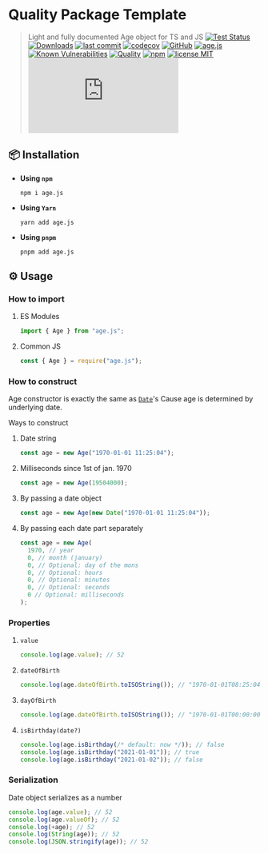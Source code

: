 # Quality Package Template

> Light and fully documented Age object for TS and JS
[![Test Status](https://github.com/AlexXanderGrib/age/actions/workflows/test.yml/badge.svg)](https://github.com/AlexXanderGrib/age)
[![Downloads](https://img.shields.io/npm/dt/age.js.svg)](https://npmjs.com/package/age.js)
[![last commit](https://img.shields.io/github/last-commit/AlexXanderGrib/age.svg)](https://github.com/AlexXanderGrib/age)
[![codecov](https://img.shields.io/codecov/c/github/AlexXanderGrib/age/main.svg)](https://codecov.io/gh/AlexXanderGrib/age)
[![GitHub](https://img.shields.io/github/stars/AlexXanderGrib/age.svg)](https://github.com/AlexXanderGrib/age)
[![age.js](https://snyk.io/advisor/npm-package/age.js/badge.svg)](https://snyk.io/advisor/npm-package/age.js)
[![Known Vulnerabilities](https://snyk.io/test/npm/age.js/badge.svg)](https://snyk.io/test/npm/age.js)
[![Quality](https://img.shields.io/npms-io/quality-score/age.js.svg?label=quality%20%28npms.io%29&)](https://npms.io/search?q=age.js)
[![npm](https://img.shields.io/npm/v/age.js.svg)](https://npmjs.com/package/age.js)
[![license MIT](https://img.shields.io/npm/l/age.js.svg)](https://github.com/AlexXanderGrib/age/blob/main/LICENSE.txt)
[![Size](https://img.shields.io/bundlephobia/minzip/age.js)](https://bundlephobia.com/package/age.js)

## 📦 Installation

- **Using `npm`**
  ```shell
  npm i age.js
  ```
- **Using `Yarn`**
  ```shell
  yarn add age.js
  ```
- **Using `pnpm`**
  ```shell
  pnpm add age.js
  ```

## ⚙️ Usage

### How to import

1. ES Modules
   ```javascript
   import { Age } from "age.js";
   ```
2. Common JS
   ```javascript
   const { Age } = require("age.js");
   ```

### How to construct

Age constructor is exactly the same as [`Date`](https://developer.mozilla.org/en-US/docs/Web/JavaScript/Reference/Global_Objects/Date/Date)'s
Cause age is determined by underlying date.

Ways to construct

1. Date string
   ```javascript
   const age = new Age("1970-01-01 11:25:04");
   ```
2. Milliseconds since 1st of jan. 1970
   ```javascript
   const age = new Age(19504000);
   ```
3. By passing a date object
   ```javascript
   const age = new Age(new Date("1970-01-01 11:25:04"));
   ```
4. By passing each date part separately
   ```javascript
   const age = new Age(
     1970, // year
     0, // month (january)
     0, // Optional: day of the mons
     0, // Optional: hours
     0, // Optional: minutes
     0, // Optional: seconds
     0 // Optional: milliseconds
   );
   ```

### Properties

1. `value`
   ```javascript
   console.log(age.value); // 52
   ```
2. `dateOfBirth`
   ```javascript
   console.log(age.dateOfBirth.toISOString()); // "1970-01-01T08:25:04.000Z"
   ```
3. `dayOfBirth`
   ```javascript
   console.log(age.dateOfBirth.toISOString()); // "1970-01-01T00:00:00.000Z"
   ```
4. `isBirthday(date?)`
   ```javascript
   console.log(age.isBirthday(/* default: now */)); // false
   console.log(age.isBirthday("2021-01-01")); // true
   console.log(age.isBirthday("2021-01-02")); // false
   ```

### Serialization

Date object serializes as a number

```javascript
console.log(age.value); // 52
console.log(age.valueOf); // 52
console.log(+age); // 52
console.log(String(age)); // 52
console.log(JSON.stringify(age)); // 52
```
